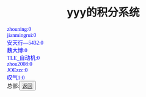 <html>
<head>
	<title>xitong</title>
	    <style type="text/css">
		<!--
			.blue{color:#0000FF}
			.purple{color: #FF00FF}
			.宋体{font-family:"宋体"}
		-->
        </style>
</head>
<body>
		<h1><center>yyy的积分系统</center></h1>
		<div class="宋体 blue">
			zhouning:0<br>
			jianmingrui:0<br>
			安天行—5432:0<br>
			魏大博:0<br>
			TLE_自动机:0<br>
			zhou2008:0<br>
			JOEzzc:0<br>
			叹气1:0
		</div>
		<div>总部:<button title="back"><a href="https://zhouningyuan1234.github.io/yyytuandui/">返回</a></button></div>
</body>
</html>

